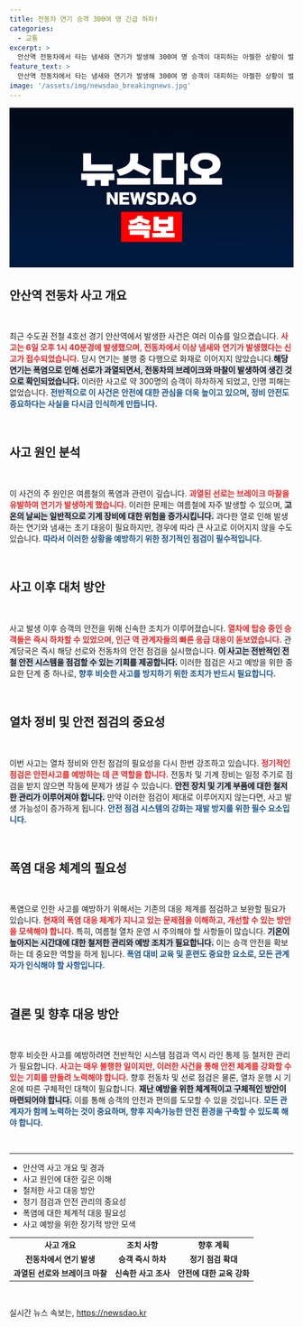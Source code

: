 ```yaml
---
title: 전동차 연기 승객 300여 명 긴급 하차!
categories:
  - 교통
excerpt: >
  안산역 전동차에서 타는 냄새와 연기가 발생해 300여 명 승객이 대피하는 아찔한 상황이 벌어졌다. 다행히 화재로 이어지지 않았고, 선로는 정상 통행 중. 무더위 속 발생한 원인은? 궁금증을 자아낸 사건의 전말을 공개합니다!
feature_text: >
  안산역 전동차에서 타는 냄새와 연기가 발생해 300여 명 승객이 대피하는 아찔한 상황이 벌어졌다. 다행히 화재로 이어지지 않았고, 선로는 정상 통행 중. 무더위 속 발생한 원인은? 궁금증을 자아낸 사건의 전말을 공개합니다!
image: '/assets/img/newsdao_breakingnews.jpg'
---
```


<p><img src="/assets/img/newsdao_breakingnews.jpg" alt="implanttips 속보" /></p>

<h2 data-ke-size="size26">안산역 전동차 사고 개요</h2>

<p data-ke-size="size16">&nbsp;</p>

<p>최근 수도권 전철 4호선 경기 안산역에서 발생한 사건은 여러 이슈를 일으켰습니다. <b><span style="color: #ee2323;">사고는 6일 오후 1시 40분경에 발생했으며, 전동차에서 이상 냄새와 연기가 발생했다는 신고가 접수되었습니다.</span></b> 당시 연기는 불행 중 다행으로 화재로 이어지지 않았습니다.<b><span style="background-color: #21538527;">해당 연기는 폭염으로 인해 선로가 과열되면서, 전동차의 브레이크와 마찰이 발생하여 생긴 것으로 확인되었습니다.</span></b> 이러한 사고로 약 300명의 승객이 하차하게 되었고, 인명 피해는 없었습니다. <b><span style="color: #1a5490;">전반적으로 이 사건은 안전에 대한 관심을 더욱 높이고 있으며, 정비 안전도 중요하다는 사실을 다시금 인식하게 만듭니다.</span></b></p>

<p data-ke-size="size16">&nbsp;</p>

<h2 data-ke-size="size26">사고 원인 분석</h2>

<p data-ke-size="size16">&nbsp;</p>

<p>이 사건의 주 원인은 여름철의 폭염과 관련이 깊습니다. <b><span style="color: #ee2323;">과열된 선로는 브레이크 마찰을 유발하여 연기가 발생하게 했습니다.</span></b> 이러한 문제는 여름철에 자주 발생할 수 있으며, <b><span style="background-color: #21538527;">고온의 날씨는 일반적으로 기계 장비에 대한 위험을 증가시킵니다.</span></b> 과다한 열로 인해 발생하는 연기와 냄새는 초기 대응이 필요하지만, 경우에 따라 큰 사고로 이어지지 않을 수도 있습니다. <b><span style="color: #1a5490;">따라서 이러한 상황을 예방하기 위한 정기적인 점검이 필수적입니다.</span></b></p>

<p data-ke-size="size16">&nbsp;</p>

<h2 data-ke-size="size26">사고 이후 대처 방안</h2>

<p data-ke-size="size16">&nbsp;</p>

<p>사고 발생 이후 승객의 안전을 위해 신속한 조치가 이루어졌습니다. <b><span style="color: #ee2323;">열차에 탑승 중인 승객들은 즉시 하차할 수 있었으며, 인근 역 관계자들의 빠른 응급 대응이 돋보였습니다.</span></b> 관계당국은 즉시 해당 선로와 전동차의 안전 점검을 실시했습니다. <b><span style="background-color: #21538527;">이 사고는 전반적인 전철 안전 시스템을 점검할 수 있는 기회를 제공합니다.</span></b> 이러한 점검은 사고 예방을 위한 중요한 단계 중 하나로, <b><span style="color: #1a5490;">향후 비슷한 사고를 방지하기 위한 조치가 반드시 필요합니다.</span></b></p>

<p data-ke-size="size16">&nbsp;</p>

<h2 data-ke-size="size26">열차 정비 및 안전 점검의 중요성</h2>

<p data-ke-size="size16">&nbsp;</p>

<p>이번 사고는 열차 정비와 안전 점검의 필요성을 다시 한번 강조하고 있습니다. <b><span style="color: #ee2323;">정기적인 점검은 안전사고를 예방하는 데 큰 역할을 합니다.</span></b> 전동차 및 기계 장비는 일정 주기로 점검을 받지 않으면 작동에 문제가 생길 수 있습니다. <b><span style="background-color: #21538527;">안전 장치 및 기계 부품에 대한 철저한 관리가 이루어져야 합니다.</span></b> 만약 이러한 점검이 제대로 이루어지지 않는다면, 사고 발생 가능성이 증가하게 됩니다. <b><span style="color: #1a5490;">안전 점검 시스템의 강화는 재발 방지를 위한 필수 요소입니다.</span></b></p>

<p data-ke-size="size16">&nbsp;</p>

<h2 data-ke-size="size26">폭염 대응 체계의 필요성</h2>

<p data-ke-size="size16">&nbsp;</p>

<p>폭염으로 인한 사고를 예방하기 위해서는 기존의 대응 체계를 점검하고 보완할 필요가 있습니다. <b><span style="color: #ee2323;">현재의 폭염 대응 체계가 지니고 있는 문제점을 이해하고, 개선할 수 있는 방안을 모색해야 합니다.</span></b> 특히, 여름철 열차 운영 시 주의해야 할 사항들이 많습니다. <b><span style="background-color: #21538527;">기온이 높아지는 시간대에 대한 철저한 관리와 예방 조치가 필요합니다.</span></b> 이는 승객 안전을 확보하는 데 중요한 역할을 하게 됩니다. <b><span style="color: #1a5490;">폭염 대비 교육 및 훈련도 중요한 요소로, 모든 관계자가 인식해야 할 사항입니다.</span></b></p>

<p data-ke-size="size16">&nbsp;</p>

<h2 data-ke-size="size26">결론 및 향후 대응 방안</h2>

<p data-ke-size="size16">&nbsp;</p>

<p>향후 비슷한 사고를 예방하려면 전반적인 시스템 점검과 역시 라인 통제 등 철저한 관리가 필요합니다. <b><span style="color: #ee2323;">사고는 매우 불행한 일이지만, 이러한 사건을 통해 안전 체계를 강화할 수 있는 기회를 만들려 노력해야 합니다.</span></b> 향후 전동차 및 선로 점검은 물론, 열차 운행 시 기온에 따른 구체적인 대책이 필요합니다. <b><span style="background-color: #21538527;">재난 예방을 위한 체계적이고 구체적인 방안이 마련되어야 합니다.</span></b> 이를 통해 승객의 안전과 편의를 도모할 수 있을 것입니다. <b><span style="color: #1a5490;">모든 관계자가 함께 노력하는 것이 중요하며, 향후 지속가능한 안전 환경을 구축할 수 있도록 해야 합니다.</span></b></p>

<p data-ke-size="size16">&nbsp;</p>

<hr>

<ul>
    <li>안산역 사고 개요 및 경과</li>
    <li>사고 원인에 대한 깊은 이해</li>
    <li>철저한 사고 대응 방안</li>
    <li>정기 점검과 안전 관리의 중요성</li>
    <li>폭염에 대한 체계적 대응 필요성</li>
    <li>사고 예방을 위한 장기적 방안 모색</li>
</ul>

<table style="width: 100%;">
    <tr>
        <td style="text-align: center; height: 17px;"><b>사고 개요</b></td>
        <td style="text-align: center; height: 17px;"><b>조치 사항</b></td>
        <td style="text-align: center; height: 17px;"><b>향후 계획</b></td>
    </tr>
    <tr>
        <td style="text-align: center; height: 17px;"><b>전동차에서 연기 발생</b></td>
        <td style="text-align: center; height: 17px;"><b>승객 즉시 하차</b></td>
        <td style="text-align: center; height: 17px;"><b>정기 점검 확대</b></td>
    </tr>
    <tr>
        <td style="text-align: center; height: 17px;"><b>과열된 선로와 브레이크 마찰</b></td>
        <td style="text-align: center; height: 17px;"><b>신속한 사고 조사</b></td>
        <td style="text-align: center; height: 17px;"><b>안전에 대한 교육 강화</b></td>
    </tr>
</table>

<p data-ke-size="size16">&nbsp;</p>
실시간 뉴스 속보는, <a href="https://newsdao.kr" rel="dofollow">https://newsdao.kr</a>


